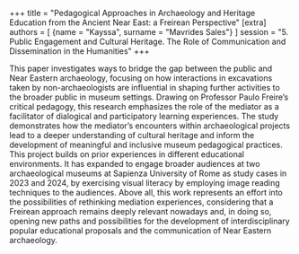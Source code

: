 +++
title = "Pedagogical Approaches in Archaeology and Heritage Education from the Ancient Near East: a Freirean Perspective"
[extra]
authors = [
    {name = "Kayssa", surname = "Mavrides Sales"}
]
session = "5. Public Engagement and Cultural Heritage. The Role of Communication and Dissemination in the Humanities"
+++

This paper investigates ways to bridge the gap between the public and Near Eastern archaeology, focusing on how interactions in excavations taken by non-archaeologists are influential in shaping further activities to the broader public in museum settings. Drawing on Professor Paulo Freire’s critical pedagogy, this research emphasizes the role of the mediator as a facilitator of dialogical and participatory learning experiences.
The study demonstrates how the mediator’s encounters within archaeological projects lead to a deeper understanding of cultural heritage and inform the development of meaningful and inclusive museum pedagogical practices. This project builds on prior experiences in different educational environments. It has expanded to engage broader audiences at two archaeological museums at Sapienza University of Rome as study cases in 2023 and 2024, by exercising visual literacy by employing image reading techniques to the audiences.
Above all, this work represents an effort into the possibilities of rethinking mediation experiences, considering that a Freirean approach remains deeply relevant nowadays and, in doing so, opening new paths and possibilities for the development of interdisciplinary popular educational proposals and the communication of Near Eastern archaeology.


